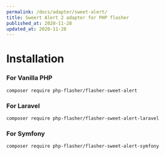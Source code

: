 ```yaml
---
permalink: /docs/adapter/sweet-alert/
title: Sweert Alert 2 adapter for PHP flasher
published_at: 2020-11-28
updated_at: 2020-11-28
---
```

# Installation

### For Vanilla PHP 

<pre class="snippet"><code>composer require php-flasher/flasher-sweet-alert</code></pre>

### For Laravel

<pre class="snippet"><code>composer require php-flasher/flasher-sweet-alert-laravel</code></pre>

### For Symfony

<pre class="snippet"><code>composer require php-flasher/flasher-sweet-alert-symfony</code></pre>
